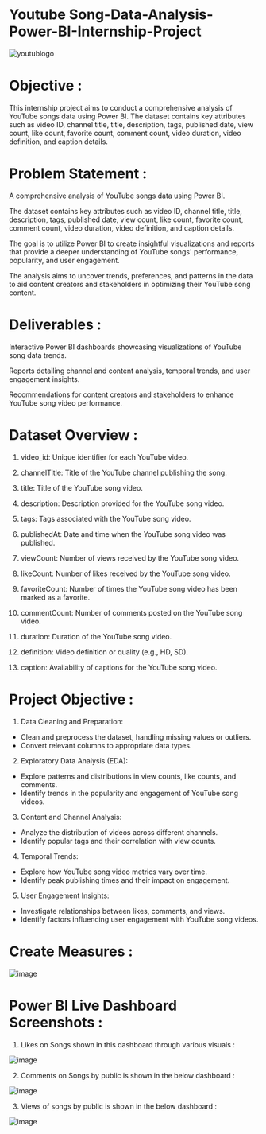 # Youtube Song-Data-Analysis-Power-BI-Internship-Project 
![youtublogo](https://github.com/Ushashree441997/Song-Data-Analysis-Power-BI-Internship-Project/assets/69711495/b443cb75-ebef-4fda-83ac-4f5094dcc88f)

# Objective :
This internship project aims to conduct a comprehensive analysis of YouTube songs data using Power BI. The dataset contains key attributes such as video ID, channel title, title, description, tags, published date, view count, like count, favorite count, comment count, video duration, video definition, and caption details. 

# Problem Statement :
A comprehensive analysis of YouTube songs data using Power BI. 

The dataset contains key attributes such as video ID, channel title, title, description, tags, published date, view count, like count, favorite count, comment count, video duration, video definition, and caption details. 

The goal is to utilize Power BI to create insightful visualizations and reports that provide a deeper understanding of YouTube songs' performance, popularity, and user engagement. 

The analysis aims to uncover trends, preferences, and patterns in the data to aid content creators and stakeholders in optimizing their YouTube song content. 

# Deliverables :

Interactive Power BI dashboards showcasing visualizations of YouTube song data trends. 

Reports detailing channel and content analysis, temporal trends, and user engagement insights.  

Recommendations for content creators and stakeholders to enhance YouTube song video performance.

# Dataset Overview :

1. video_id: Unique identifier for each YouTube video.
     
2. channelTitle: Title of the YouTube channel publishing the song.
   
3. title: Title of the YouTube song video.
   
4. description: Description provided for the YouTube song video.
   
5. tags: Tags associated with the YouTube song video.
    
6. publishedAt: Date and time when the YouTube song video was published.
    
7. viewCount: Number of views received by the YouTube song video.
    
8. likeCount: Number of likes received by the YouTube song video. 

9. favoriteCount: Number of times the YouTube song video has been marked as a favorite.
    
10. commentCount: Number of comments posted on the YouTube song video. 

11. duration: Duration of the YouTube song video. 

12. definition: Video definition or quality (e.g., HD, SD). 

13. caption: Availability of captions for the YouTube song video. 

# Project Objective :

1. Data Cleaning and Preparation: 
- Clean and preprocess the dataset, handling missing values or outliers. 
- Convert relevant columns to appropriate data types. 

2. Exploratory Data Analysis (EDA): 
- Explore patterns and distributions in view counts, like counts, and comments. 
- Identify trends in the popularity and engagement of YouTube song videos. 

3. Content and Channel Analysis: 
- Analyze the distribution of videos across different channels.
- Identify popular tags and their correlation with view counts.

4. Temporal Trends: 
- Explore how YouTube song video metrics vary over time. 
- Identify peak publishing times and their impact on engagement. 

5. User Engagement Insights: 
- Investigate relationships between likes, comments, and views. 
- Identify factors influencing user engagement with YouTube song videos.

# Create Measures :

![image](https://github.com/Ushashree441997/Song-Data-Analysis-Power-BI-Internship-Project/assets/69711495/50ef4494-c8c5-4391-9c88-1cf8af31377e)

# Power BI Live Dashboard Screenshots :

1. Likes on Songs shown in this dashboard through various visuals :

![image](https://github.com/Ushashree441997/Song-Data-Analysis-Power-BI-Internship-Project/assets/69711495/5774f05a-dc2c-4e26-96e4-8c390d99a5e5)

2. Comments on Songs by public is shown in the below dashboard :

![image](https://github.com/Ushashree441997/Song-Data-Analysis-Power-BI-Internship-Project/assets/69711495/5db077d9-3292-46b4-92e7-c2574a41aea0)

3. Views of songs by public is shown in the below dashboard :

![image](https://github.com/Ushashree441997/Song-Data-Analysis-Power-BI-Internship-Project/assets/69711495/cdb47c5c-33ef-4769-b52d-9554b07483db)




